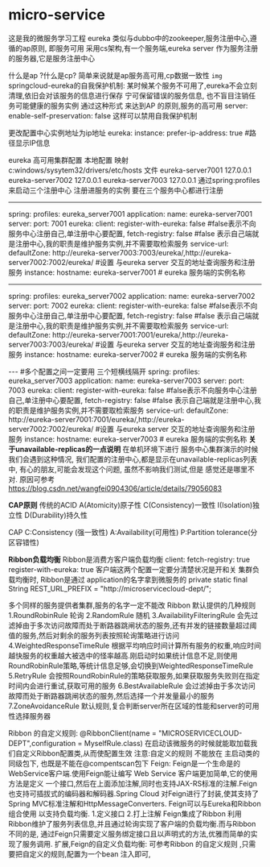 # micro-service
这是我的微服务学习工程
eureka 类似与dubbo中的zookeeper,服务注册中心,遵循的ap原则, 即服务可用
采用cs架构,有一个服务端,eureka server 作为服务注册的服务器,它是服务注册中心

什么是ap ?什么是cp?
简单来说就是ap服务高可用,cp数据一致性
``img``
springcloud-eureka的自我保护机制:
某时候某个服务不可用了,eureka不会立刻清理,依旧会对该服务的信息进行保存
宁可保留错误的服务信息, 也不盲目注销任务可能健康的服务实例
通过这种形式 来达到AP 的原则,服务的高可用
server:
    enable-self-preservation: false 这样可以禁用自我保护机制

更改配置中心实例地址为ip地址
eureka:
    instance:
      prefer-ip-address: true   #路径显示IP信息


eureka 高可用集群配置
本地配置 映射
c:windows/sysytem32/drivers/etc/hosts
文件
eureka-server7001 127.0.0.1
eureka-server7002 127.0.0.1
eureka-server7003 127.0.0.1
通过spring:profiles 来启动三个注册中心
注册进服务的实例 要在三个服务中心都进行注册

---
spring:
  profiles: eureka_server7001
  application:
    name: eureka-server7001
server:
  port: 7001
eureka:
  client:
    register-with-eureka: false #false表示不向服务中心注册自己,单注册中心要配置,
    fetch-registry: false #false 表示自己端就是注册中心,我的职责是维护服务实例,并不需要取检索服务
    service-url:
      defaultZone: http://eureka-server7003:7003/eureka/,http://eureka-server7002:7002/eureka/ #设置 与eureka server 交互的地址查询服务和注册服务
  instance:
    hostname: eureka-server7001  # eureka 服务端的实例名称



---
spring:
  profiles: eureka_server7002
  application:
    name: eureka-server7002
server:
  port: 7002
eureka:
  client:
    register-with-eureka: false #false表示不向服务中心注册自己,单注册中心要配置,
    fetch-registry: false #false 表示自己端就是注册中心,我的职责是维护服务实例,并不需要取检索服务
    service-url:
      defaultZone: http://eureka-server7001:7001/eureka/,http://eureka-server7003:7003/eureka/ #设置 与eureka server 交互的地址查询服务和注册服务
  instance:
    hostname: eureka-server7002  # eureka 服务端的实例名称

---   #多个配置之间一定要用 三个短横线隔开
spring:
  profiles: eureka_server7003
  application:
    name: eureka-server7003
server:
  port: 7003
eureka:
  client:
    register-with-eureka: false #false表示不向服务中心注册自己,单注册中心要配置,
    fetch-registry: false #false 表示自己端就是注册中心,我的职责是维护服务实例,并不需要取检索服务
    service-url:
      defaultZone: http://eureka-server7001:7001/eureka/,http://eureka-server7002:7002/eureka/ #设置 与eureka server 交互的地址查询服务和注册服务
  instance:
    hostname: eureka-server7003  # eureka 服务端的实例名称
**关于unavailable-replicas的一点说明**
在单机环境下进行 服务中心集群演示的时候 我们会遇到这种情况, 我们配置的注册中心,都是显示在unavailable-replicas列表中,
有心的朋友,可能会发现这个问题, 虽然不影响我们测试,但是 感觉还是哪里不对.
原因可参考 https://blog.csdn.net/wangfei0904306/article/details/79056083 

**CAP原则**
传统的ACID
A(Atomicity)原子性
C(Consistency)一致性
I(Isolation)独立性
D(Durability)持久性

CAP
C:Consistency (强一致性)
A:Availability(可用性)
P:Partition tolerance(分区容错性)
 
 **Ribbon负载均衡**
 Ribbon是消费方客户端负载均衡
 client:
     fetch-registry: true
     register-with-eureka: true
     客户端这两个配置一定要分清楚状况是开和关
 集群负载均衡时, Ribbon是通过 application的名字拿到微服务的
 private static final String REST_URL_PREFIX = "http://microservicecloud-dept/";
 
 多个同样的服务提供者集群,服务的名字一定不能改
 Ribbon 默认提供的几种规则
 1.RoundRobinRule 轮询
 2.RandomRule 随机
 3.AvailabilityFilteringRule 会先过滤掉由于多次访问故障而处于断路器跳闸状态的服务,还有并发的链接数量超过阈值的服务,然后对剩余的服务列表按照轮询策略进行访问
 4.WeightedResponseTimeRule 根据平均响应时间计算所有服务的权重,响应时间越快服务的权重越大被选中的怪率越高.刚启动时如果统计信息不足,则使用RoundRobinRule策略,等统计信息足够,会切换到WeightedResponseTimeRule
 5.RetryRule 会按照RoundRobinRule的策略获取服务,如果获取服务失败则在指定时间内会进行重试,获取可用的服务
 6.BestAvailableRule 会过滤掉由于多次访问故障而处于断路器跳闸状态的服务,然后选择一个并发量最小的服务
 7.ZoneAvoidanceRule 默认规则,复合判断server所在区域的性能和server的可用性选择服务器
 
 Ribbon 的自定义规则:
 @RibbonClient(name = "MICROSERVICECLOUD-DEPT",configuration = MyselfRule.class)
 在启动该微服务的时候就能取加载我们自定义Ribbon配置类,从而使配置生效
 注意:自定义的规则 不能放在 主启动类的同级包下, 也既是不能在@compentscan包下
 Feign:
 Feign是一个生命是的WebService客户端.使用Feign能让编写 Web Service 客户端更加简单,它的使用方法是定义
 一个接口,然后在上面添加注解,同时也支持JAX-RS标准的注解.Feign也支持可插拔式的编码器和解码器.Spring Cloud
 对Feign进行了封装,使其支持了Spring MVC标准注解和HttpMessageConverters. Feign可以与Eureka和Ribbon组合使用
 以支持负载均衡.
  1.定义接口
  2.打上注解
  Feign集成了Ribbon
  利用Ribbon维护了服务列表信息,并且通过轮询实现了客户端的负载均衡.而与Ribbon不同的是,
  通过Feign只需要定义服务绑定接口且以声明式的方法,优雅而简单的实现了服务调用.
  扩展,Feign的自定义负载均衡: 可参考Ribbon 的自定义规则 ,只需要把自定义的规则,配置为一个bean 注入即可,